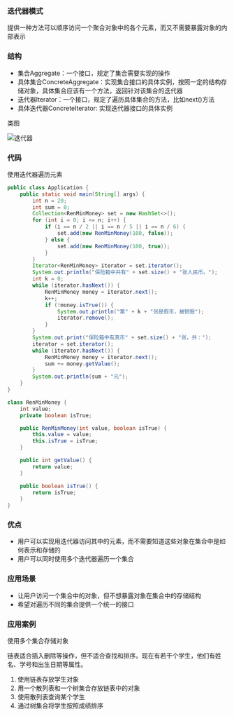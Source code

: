 ### 迭代器模式

提供一种方法可以顺序访问一个聚合对象中的各个元素，而又不需要暴露对象的内部表示

### 结构

- 集合Aggregate：一个接口，规定了集合需要实现的操作
- 具体集合ConcreteAggregate：实现集合接口的具体实例，按照一定的结构存储对象，具体集合应该有一个方法，返回针对该集合的迭代器
- 迭代器Iterator：一个接口，规定了遍历具体集合的方法，比如next()方法
- 具体迭代器ConcreteIterator: 实现迭代器接口的具体实例

类图

![迭代器](../../image/iterator.png)

### 代码

使用迭代器遍历元素
```java
public class Application {
    public static void main(String[] args) {
        int n = 20;
        int sum = 0;
        Collection<RenMinMoney> set = new HashSet<>();
        for (int i = 0; i <= n; i++) {
            if (i == n / 2 || i == n / 5 || i == n / 6) {
                set.add(new RenMinMoney(100, false));
            } else {
                set.add(new RenMinMoney(100, true));
            }
        }
        Iterator<RenMinMoney> iterator = set.iterator();
        System.out.println("保险箱中共有" + set.size() + "张人民币。");
        int k = 0;
        while (iterator.hasNext()) {
            RenMinMoney money = iterator.next();
            k++;
            if (!money.isTrue()) {
                System.out.println("第" + k + "张是假币，被销毁");
                iterator.remove();
            }
        }
        System.out.print("保险箱中有真币" + set.size() + "张，共：");
        iterator = set.iterator();
        while (iterator.hasNext()) {
            RenMinMoney money = iterator.next();
            sum += money.getValue();
        }
        System.out.println(sum + "元");
    }
}

class RenMinMoney {
    int value;
    private boolean isTrue;

    public RenMinMoney(int value, boolean isTrue) {
        this.value = value;
        this.isTrue = isTrue;
    }

    public int getValue() {
        return value;
    }

    public boolean isTrue() {
        return isTrue;
    }
}
```

### 优点

- 用户可以实现用迭代器访问其中的元素，而不需要知道这些对象在集合中是如何表示和存储的
- 用户可以同时使用多个迭代器遍历一个集合

### 应用场景

- 让用户访问一个集合中的对象，但不想暴露对象在集合中的存储结构
- 希望对遍历不同的集合提供一个统一的接口


### 应用案例

使用多个集合存储对象

链表适合插入删除等操作，但不适合查找和排序。现在有若干个学生，他们有姓名、学号和出生日期等属性。

1. 使用链表存放学生对象
2. 用一个散列表和一个树集合存放链表中的对象
3. 使用散列表查询某个学生
4. 通过树集合将学生按照成绩排序

